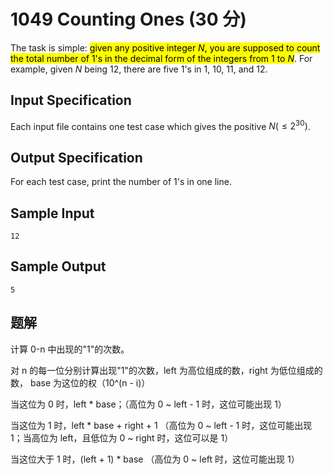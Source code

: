 # 1049 Counting Ones (30 分)

The task is simple: <mark>given any positive integer $N$, you are supposed to count the total number of 1's in the decimal form of the integers from 1 to $N$</mark>. For example, given $N$ being 12, there are five 1's in 1, 10, 11, and 12.

## Input Specification

Each input file contains one test case which gives the positive $N (≤2^{30})$.

## Output Specification

For each test case, print the number of 1's in one line.

## Sample Input

    12

## Sample Output

    5

## 题解

计算 0-n 中出现的"1"的次数。

对 n 的每一位分别计算出现"1"的次数，left 为高位组成的数，right 为低位组成的数， base 为这位的权（10^(n - i)）

当这位为 0 时，left \* base；（高位为 0 ~ left - 1 时，这位可能出现 1）

当这位为 1 时，left \* base + right + 1 （高位为 0 ~ left - 1 时，这位可能出现 1；当高位为 left，且低位为 0 ~ right 时，这位可以是 1）

当这位大于 1 时，(left + 1) \* base （高位为 0 ~ left 时，这位可能出现 1）
